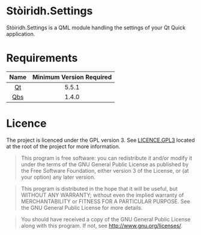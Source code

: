 # Stòiridh.Settings

Stòiridh.Settings is a QML module handling the settings of your Qt Quick application.

# Requirements

|           Name           | Minimum Version Required |
|:------------------------:|:------------------------:|
| [Qt](https://www.qt.io)  |          5.5.1           |
| [Qbs](https://www.qt.io) |          1.4.0           |

# Licence

The project is licenced under the GPL version 3. See [LICENCE.GPL3](https://github.com/viprip/Stoiridh-Qbs-Configuration/blob/master/LICENCE.GPL3) located at the root of the project for more information.

> This program is free software: you can redistribute it and/or modify
    it under the terms of the GNU General Public License as published by
    the Free Software Foundation, either version 3 of the License, or
    (at your option) any later version.

> This program is distributed in the hope that it will be useful,
    but WITHOUT ANY WARRANTY; without even the implied warranty of
    MERCHANTABILITY or FITNESS FOR A PARTICULAR PURPOSE.  See the
    GNU General Public License for more details.

> You should have received a copy of the GNU General Public License
    along with this program.  If not, see <http://www.gnu.org/licenses/>.
